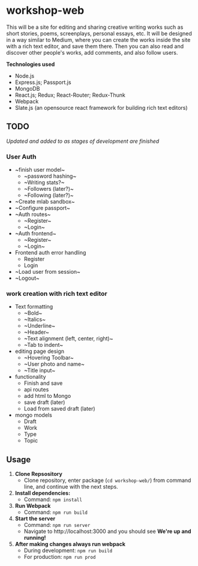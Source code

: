 # workshop-web
This will be a site for editing and sharing creative writing works such as short stories, poems, screenplays, personal essays, etc. It will be designed in a way similar to Medium, where you can create the works inside the site with a rich text editor, and save them there. Then you can also read and discover other people's works, add comments, and also follow users.

**Technologies used**
 * Node.js
 * Express.js; Passport.js
 * MongoDB
 * React.js; Redux; React-Router; Redux-Thunk
 * Webpack
 * Slate.js (an opensource react framework for building rich text editors)

## TODO
*Updated and added to as stages of development are finished*

### User Auth
* ~finish user model~
  * ~password hashing~
  * ~Writing stats?~
  * ~Followers (later?)~
  * ~Following (later?)~
* ~Create mlab sandbox~
* ~Configure passport~
* ~Auth routes~
  * ~Register~
  * ~Login~
* ~Auth frontend~
  * ~Register~
  * ~Login~
* Frontend auth error handling
  * Register
  * Login
* ~Load user from session~
* ~Logout~

### work creation with rich text editor
* Text formatting
    * ~Bold~
    * ~Italics~
    * ~Underline~
    * ~Header~
    * ~Text alignment (left, center, right)~
    * ~Tab to indent~
* editing page design
    * ~Hovering Toolbar~
    * ~User photo and name~
    * ~Title input~
* functionality
    * Finish and save
    * api routes
    * add html to Mongo
    * save draft (later)
    * Load from saved draft (later)
* mongo models
    * Draft
    * Work
    * Type
    * Topic
    
    

## Usage

  1. **Clone Repsository**
      * Clone repository, enter package (```cd workshop-web/```) from command line, and continue with the next steps.
  2. **Install dependencies:**
      * Command: ```npm install```
  3. **Run Webpack**
      * Command: ```npm run build```
  3. **Start the server**
      * Command: ```npm run server```
      * Navigate to http://localhost:3000 and you should see **We're up and running!**
  4. **After making changes always  run webpack**
      * During development: ```npm run build```
      * For production: ```npm run prod```

